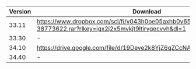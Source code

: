 |Version|Download|
|-------|--------|
|33.11| https://www.dropbox.com/scl/fi/v043h0oe05axhb0v65ync/33.11-CL-38773622.rar?rlkey=jgx2j2x5mvkjt9ltirvgecvvh&dl=1 |
|33.30| - |
|34.10| https://drive.google.com/file/d/19Deve2k8YjZ6qZCcNAKzcf5yxqwZY_WG/view |
|34.40| - |
